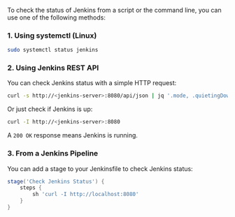 To check the status of Jenkins from a script or the command line, you can use one of the following methods:

### 1. **Using systemctl (Linux)**
```sh
sudo systemctl status jenkins
```

### 2. **Using Jenkins REST API**
You can check Jenkins status with a simple HTTP request:
```sh
curl -s http://<jenkins-server>:8080/api/json | jq '.mode, .quietingDown, .useCrumbs'
```
Or just check if Jenkins is up:
```sh
curl -I http://<jenkins-server>:8080
```
A `200 OK` response means Jenkins is running.

### 3. **From a Jenkins Pipeline**
You can add a stage to your Jenkinsfile to check Jenkins status:
````groovy
stage('Check Jenkins Status') {
    steps {
        sh 'curl -I http://localhost:8080'
    }
}
````

